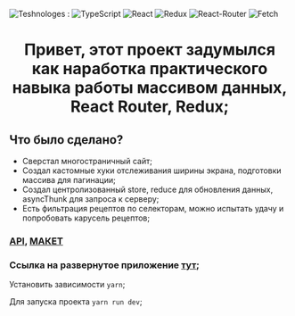 ![Teshnologes](https://img.shields.io/badge/Technologes-blue) :
![TypeScript](https://img.shields.io/badge/TypeSctipt-3178C6?style=flat-square&logo=TS)
![React](https://img.shields.io/badge/React-black?style=flat-square&logo=react)
![Redux](https://img.shields.io/badge/Redux-7a0661?style=flat-square&logo=redux)
![React-Router](https://img.shields.io/badge/Router-7a0661?style=flat-square&logo=React-Router)
![Fetch](https://img.shields.io/badge/Axios/Fetch-black?style=flat-square&logo=axios)

<div align="center">
  
# Привет, этот проект задумылся как наработка практического навыка работы массивом данных, React Router, Redux;
  
</div>

## Что было сделано?

- Сверстал многостраничный сайт;
- Создал кастомные хуки отслеживания ширины экрана, подготовки массива для пагинации;
- Создал центролизованный store, reduce для обновления данных, asyncThunk для запроса к серверу;
- Есть фильтрация рецептов по селекторам, можно испытать удачу и попробовать карусель рецептов;

### [API](https://dummyjson.com/docs/recipes),  [МАКЕТ](https://www.figma.com/file/9bcQdalyTZBI9wWB8a7sVq/%D0%9C%D0%B0%D0%BA%D0%B5%D1%82?type=design&node-id=0%3A1&mode=design&t=2USvwJ82zATXoXPn-1)

### Ссылка на развернутое приложение [тут](https://project-pizza-ban.vercel.app/);

Установить зависимости `yarn`;

Для запуска проекта `yarn run dev`;
